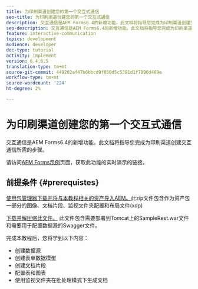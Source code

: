 ```yaml
---
title: 为印刷渠道创建您的第一个交互式通信
seo-title: 为印刷渠道创建您的第一个交互式通信
description: 交互通信是AEM Forms6.4的新增功能。此文档将指导您完成为印刷渠道创建交互通信所需的步骤。
seo-description: 交互通信是AEM Forms6.4的新增功能。此文档将指导您完成为印刷渠道创建交互通信所需的步骤。
feature: interactive-communication
topics: development
audience: developer
doc-type: tutorial
activity: implement
version: 6.4,6.5
translation-type: tm+mt
source-git-commit: 449202af47b6bbcd9f860d5c5391d1f7096d489e
workflow-type: tm+mt
source-wordcount: '224'
ht-degree: 2%

---
```



# 为印刷渠道创建您的第一个交互式通信

交互通信是AEM Forms6.4的新增功能。此文档将指导您完成为印刷渠道创建交互通信所需的步骤。

请访问[AEM Forms示例](https://forms.enablementadobe.com/content/samples/samples.html?query=0)页面，获取此功能的实时演示的链接。

## 前提条件 {#prerequistes}

[使用包管理器下载并将与本教程相关的资产导入AEM。](assets/gettingstartedassets.zip)此zip文件包含作为资产包一部分的图像、文档片段、监视文件夹配置和布局文件(xdp)

[下载并解压缩此文件。](assets/warfileandswaggerfile.zip) 此文件包含需要部署到Tomcat上的SampleRest.war文件和需要用于配置数据源的Swagger文件。

完成本教程后，您将学到以下内容：

* 创建数据源
* 创建表单数据模型
* 创建文档片段
* 配置表和图表
* 使用监视文件夹在批处理模式下生成文档

